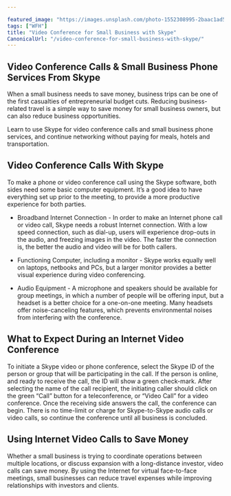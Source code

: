 ```yaml
---

featured_image: "https://images.unsplash.com/photo-1552308995-2baac1ad5490?ixlib=rb-1.2.1&ixid=eyJhcHBfaWQiOjEyMDd9&auto=format&fit=crop&w=1350&q=80"
tags: ["WFH"]
title: "Video Conference for Small Business with Skype"
CanonicalUrl: "/video-conference-for-small-business-with-skype/"
---
```


## Video Conference Calls & Small Business Phone Services From Skype

When a small business needs to save money, business trips can be one of the first casualties of entrepreneurial budget cuts. Reducing business-related travel is a simple way to save money for small business owners, but can also reduce business opportunities.

Learn to use Skype for video conference calls and small business phone services, and continue networking without paying for meals, hotels and transportation.

## Video Conference Calls With Skype

To make a phone or video conference call using the Skype software, both sides need some basic computer equipment. It’s a good idea to have everything set up prior to the meeting, to provide a more productive experience for both parties.

- Broadband Internet Connection - In order to make an Internet phone call or video call, Skype needs a robust Internet connection. With a low speed connection, such as dial-up, users will experience drop-outs in the audio, and freezing images in the video. The faster the connection is, the better the audio and video will be for both callers.

- Functioning Computer, including a monitor - Skype works equally well on laptops, netbooks and PCs, but a larger monitor provides a better visual experience during video conferencing.

- Audio Equipment - A microphone and speakers should be available for group meetings, in which a number of people will be offering input, but a headset is a better choice for a one-on-one meeting. Many headsets offer noise-canceling features, which prevents environmental noises from interfering with the conference.

## What to Expect During an Internet Video Conference

To initiate a Skype video or phone conference, select the Skype ID of the person or group that will be participating in the call. If the person is online, and ready to receive the call, the ID will show a green check-mark. After selecting the name of the call recipient, the initiating caller should click on the green “Call” button for a teleconference, or “Video Call” for a video conference. Once the receiving side answers the call, the conference can begin. There is no time-limit or charge for Skype-to-Skype audio calls or video calls, so continue the conference until all business is concluded.


## Using Internet Video Calls to Save Money

Whether a small business is trying to coordinate operations between multiple locations, or discuss expansion with a long-distance investor, video calls can save money. By using the Internet for virtual face-to-face meetings, small businesses can reduce travel expenses while improving relationships with investors and clients.
